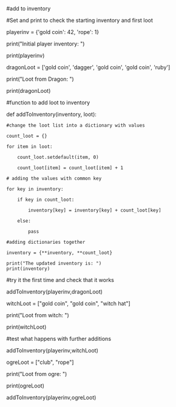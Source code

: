 # 
#add to inventory

#Set and print to check the starting inventory and first loot

playerinv = {'gold coin': 42, 'rope': 1}

print("Initial player inventory: ")

print(playerinv)

dragonLoot = ['gold coin', 'dagger', 'gold coin', 'gold coin', 'ruby']

print("Loot from Dragon: ")

print(dragonLoot)

#function to add loot to inventory

def addToInventory(inventory, loot):

    #change the loot list into a dictionary with values
    
    count_loot = {}

    for item in loot:
    
        count_loot.setdefault(item, 0)
        
        count_loot[item] = count_loot[item] + 1

    # adding the values with common key 
    
    for key in inventory: 
    
        if key in count_loot: 
        
            inventory[key] = inventory[key] + count_loot[key] 
        
        else: 
        
            pass
            
    #adding dictionaries together
    
    inventory = {**inventory, **count_loot}    

    print("The updated inventory is: ")
    print(inventory)
    

#try it the first time and check that it works

addToInventory(playerinv,dragonLoot)

witchLoot = ["gold coin", "gold coin", "witch hat"]

print("Loot from witch: ")

print(witchLoot)

#test what happens with further additions

addToInventory(playerinv,witchLoot)

ogreLoot = ["club", "rope"]

print("Loot from ogre: ")

print(ogreLoot)

addToInventory(playerinv,ogreLoot)
 

